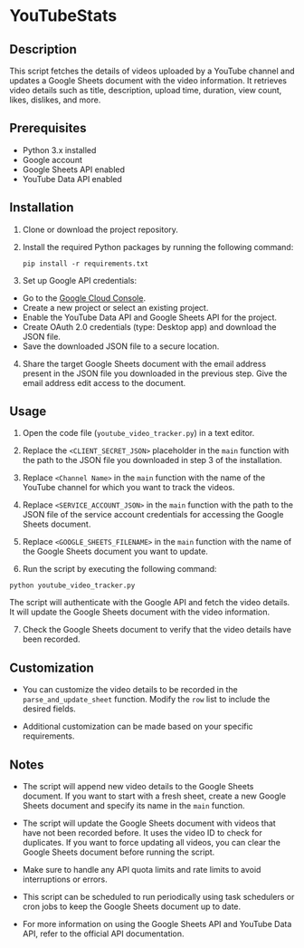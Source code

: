 # YouTubeStats

## Description

This script fetches the details of videos uploaded by a YouTube channel and updates a Google Sheets document with the video information. It retrieves video details such as title, description, upload time, duration, view count, likes, dislikes, and more.

## Prerequisites

- Python 3.x installed
- Google account
- Google Sheets API enabled
- YouTube Data API enabled

## Installation

1. Clone or download the project repository.

2. Install the required Python packages by running the following command:

    ```pip install -r requirements.txt```


3. Set up Google API credentials:

- Go to the [Google Cloud Console](https://console.cloud.google.com/).
- Create a new project or select an existing project.
- Enable the YouTube Data API and Google Sheets API for the project.
- Create OAuth 2.0 credentials (type: Desktop app) and download the JSON file.
- Save the downloaded JSON file to a secure location.

4. Share the target Google Sheets document with the email address present in the JSON file you downloaded in the previous step. Give the email address edit access to the document.

## Usage

1. Open the code file (`youtube_video_tracker.py`) in a text editor.

2. Replace the `<CLIENT_SECRET_JSON>` placeholder in the `main` function with the path to the JSON file you downloaded in step 3 of the installation.

3. Replace `<Channel Name>` in the `main` function with the name of the YouTube channel for which you want to track the videos.

4. Replace `<SERVICE_ACCOUNT_JSON>` in the `main` function with the path to the JSON file of the service account credentials for accessing the Google Sheets document.

5. Replace `<GOOGLE_SHEETS_FILENAME>` in the `main` function with the name of the Google Sheets document you want to update.

6. Run the script by executing the following command:

```python youtube_video_tracker.py```


The script will authenticate with the Google API and fetch the video details. It will update the Google Sheets document with the video information.

7. Check the Google Sheets document to verify that the video details have been recorded.

## Customization

- You can customize the video details to be recorded in the `parse_and_update_sheet` function. Modify the `row` list to include the desired fields.

- Additional customization can be made based on your specific requirements.

## Notes

- The script will append new video details to the Google Sheets document. If you want to start with a fresh sheet, create a new Google Sheets document and specify its name in the `main` function.

- The script will update the Google Sheets document with videos that have not been recorded before. It uses the video ID to check for duplicates. If you want to force updating all videos, you can clear the Google Sheets document before running the script.

- Make sure to handle any API quota limits and rate limits to avoid interruptions or errors.

- This script can be scheduled to run periodically using task schedulers or cron jobs to keep the Google Sheets document up to date.

- For more information on using the Google Sheets API and YouTube Data API, refer to the official API documentation.


